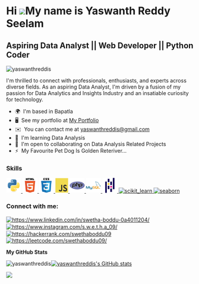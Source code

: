 Hi ![](https://user-images.githubusercontent.com/18350557/176309783-0785949b-9127-417c-8b55-ab5a4333674e.gif)My name is Yaswanth Reddy Seelam
=============================================================================================================================================

Aspiring Data Analyst || Web Developer || Python Coder
------------------------------------------------------

<p align="left"> <img src="https://komarev.com/ghpvc/?username=yaswanthreddis&label=Profile%20views&color=0e75b6&style=flat" alt="yaswanthreddis" /> </p>

I'm thrilled to connect with professionals, enthusiasts, and experts across diverse fields. As an aspiring Data Analyst, I'm driven by a fusion of my passion for Data Analytics and Insights Industry and an insatiable curiosity for technology.

* 🌍  I'm based in Bapatla
* 🖥️  See my portfolio at [My Portfolio](https://yaswanthreddis.github.io/)
* ✉️  You can contact me at [yaswanthreddis@gmail.com](mailto:yaswanthreddis@gmail.com)
* 🧠  I'm learning Data Analysis
* 🤝  I'm open to collaborating on Data Analysis Related Projects
* ⚡  My Favourite Pet Dog Is Golden Reteriver...


### Skills

<p align="left"> <a href="https://www.python.org" target="_blank" rel="noreferrer"> <img src="https://raw.githubusercontent.com/devicons/devicon/master/icons/python/python-original.svg" alt="python" width="40" height="40"/> </a> <a href="https://www.oracle.com/" target="_blank" rel="noreferrer"> <img src="https://raw.githubusercontent.com/devicons/devicon/master/icons/html5/html5-original-wordmark.svg" width="40" height="40"/> </a>  <a href="https://www.oracle.com/" target="_blank" rel="noreferrer"> <img src="https://raw.githubusercontent.com/devicons/devicon/master/icons/css3/css3-original-wordmark.svg" width="40" height="40"/> </a> <a href="https://www.oracle.com/" target="_blank" rel="noreferrer"> <img src="https://raw.githubusercontent.com/devicons/devicon/master/icons/javascript/javascript-original.svg" width="35" height="40"/> </a> <a href="https://www.oracle.com/" target="_blank" rel="noreferrer"> <img src="https://raw.githubusercontent.com/devicons/devicon/master/icons/php/php-original.svg" width="40" height="40"/> </a> <a href="https://www.mysql.com/" target="_blank" rel="noreferrer"> <img src="https://raw.githubusercontent.com/devicons/devicon/master/icons/mysql/mysql-original-wordmark.svg" alt="mysql" width="40" height="40"/>  <a href="https://pandas.pydata.org/" target="_blank" rel="noreferrer"> <img src="https://raw.githubusercontent.com/devicons/devicon/2ae2a900d2f041da66e950e4d48052658d850630/icons/pandas/pandas-original.svg" alt="pandas" width="40" height="40"/> </a>  <a href="https://scikit-learn.org/" target="_blank" rel="noreferrer"> <img src="https://www.vectorlogo.zone/logos/git-scm/git-scm-icon.svg" alt="scikit_learn" width="40" height="40"/> </a> <a href="https://seaborn.pydata.org/" target="_blank" rel="noreferrer"> <img src="https://seaborn.pydata.org/_images/logo-mark-lightbg.svg" alt="seaborn" width="40" height="40"/> </a> </p>


<h3 align="left">Connect with me:</h3>
<p align="left">
<a href="https://www.linkedin.com/in/yaswanthreddys/" target="blank"><img align="center" src="https://raw.githubusercontent.com/rahuldkjain/github-profile-readme-generator/master/src/images/icons/Social/linked-in-alt.svg" alt="https://www.linkedin.com/in/swetha-boddu-0a4011204/" height="30" width="40" /></a>
<a href="https://www.instagram.com/iamyaswanthreddi/" target="blank"><img align="center" src="https://raw.githubusercontent.com/rahuldkjain/github-profile-readme-generator/master/src/images/icons/Social/instagram.svg" alt="https://www.instagram.com/s.w.e.t.h.a_09/" height="30" width="40" /></a>
<a href="https://www.hackerrank.com/profile/yaswanthreddy744" target="blank"><img align="center" src="https://raw.githubusercontent.com/rahuldkjain/github-profile-readme-generator/master/src/images/icons/Social/hackerrank.svg" alt="https://hackerrank.com/swethaboddu09" height="30" width="40" /></a>
<a href="https://leetcode.com/yaswanthreddy744/" target="blank"><img align="center" src="https://raw.githubusercontent.com/jdneo/vscode-leetcode/master/resources/LeetCode.png" alt="https://leetcode.com/swethaboddu09/" height="30" width="40" /></a>
</p>

<b>My GitHub Stats</b>

<p><img align="left" src="https://github-readme-stats.vercel.app/api/top-langs?username=yaswanthreddis&show_icons=true&locale=en&layout=compact" alt="yaswanthreddis" /></p>

<a href="http://www.github.com/yaswanthreddis"><img src="https://github-readme-stats.vercel.app/api?username=yaswanthreddis&show_icons=true&hide=&count_private=true&title_color=22c55e&text_color=000000&icon_color=3382ed&bg_color=ffffff&hide_border=false&show_icons=true" alt="yaswanthreddis's GitHub stats" /></a>

<a href="http://www.github.com/yaswanthreddis"><img src="https://github-readme-streak-stats.herokuapp.com/?user=yaswanthreddis&stroke=000000&background=ffffff&ring=22c55e&fire=22c55e&currStreakNum=000000&currStreakLabel=22c55e&sideNums=000000&sideLabels=000000&dates=000000&hide_border=false" /></a>
